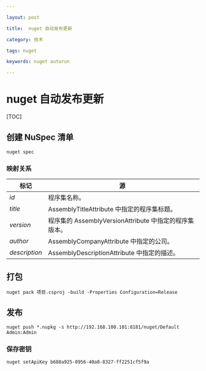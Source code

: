 ```yaml
---

layout: post

title:  nuget 自动发布更新

category: 技术

tags: nuget

keywords: nuget autorun

---
```




#  nuget 自动发布更新


[TOC]


## 创建 NuSpec 清单

```
nuget spec
```
### 映射关系

| 标记 | 源 |
|--------|--------|
|   $id$         |     程序集名称。                                           |
|   $title$      |     AssemblyTitleAttribute 中指定的程序集标题。              |
|   $version$    |     程序集的 AssemblyVersionAttribute 中指定的程序集版本。    |
|   $author$     |     AssemblyCompanyAttribute 中指定的公司。                 |
|   $description$|     AssemblyDescriptionAttribute 中指定的描述。             |


 
## 打包

```
nuget pack 项目.csproj -build -Properties Configuration=Release
```


## 发布



```
nuget push *.nupkg -s http://192.168.100.101:8181/nuget/Default Admin:Admin
```

### 保存密钥
```
nuget setApiKey b688a925-0956-40a0-8327-ff2251cf5f9a
```